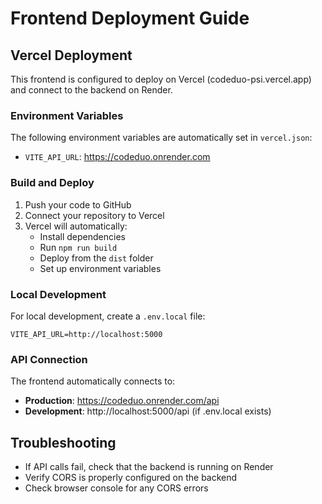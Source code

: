# Frontend Deployment Guide

## Vercel Deployment

This frontend is configured to deploy on Vercel (codeduo-psi.vercel.app) and connect to the backend on Render.

### Environment Variables

The following environment variables are automatically set in `vercel.json`:
- `VITE_API_URL`: https://codeduo.onrender.com

### Build and Deploy

1. Push your code to GitHub
2. Connect your repository to Vercel
3. Vercel will automatically:
   - Install dependencies
   - Run `npm run build`
   - Deploy from the `dist` folder
   - Set up environment variables

### Local Development

For local development, create a `.env.local` file:
```
VITE_API_URL=http://localhost:5000
```

### API Connection

The frontend automatically connects to:
- **Production**: https://codeduo.onrender.com/api
- **Development**: http://localhost:5000/api (if .env.local exists)

## Troubleshooting

- If API calls fail, check that the backend is running on Render
- Verify CORS is properly configured on the backend
- Check browser console for any CORS errors
